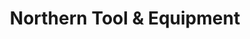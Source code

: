 ---
title: "Northern Tool & Equipment"
url: /independence/northern-tool-und-equipment/
shop: Eisenwaren
---